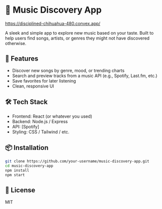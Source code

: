 # 🎵 Music Discovery App

https://disciplined-chihuahua-480.convex.app/

A sleek and simple app to explore new music based on your taste. Built to help users find songs, artists, or genres they might not have discovered otherwise.

## 🚀 Features

* Discover new songs by genre, mood, or trending charts
* Search and preview tracks from a music API (e.g., Spotify, Last.fm, etc.)
* Save favorites for later listening
* Clean, responsive UI

## 🛠 Tech Stack

* Frontend: React (or whatever you used)
* Backend: Node.js / Express
* API: \[Spotify]
* Styling: CSS / Tailwind / etc.

## 📦 Installation

```bash
git clone https://github.com/your-username/music-discovery-app.git
cd music-discovery-app
npm install
npm start
```

## 📄 License

MIT

